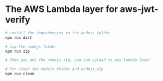# The AWS Lambda layer for aws-jwt-verify


```bash
# install the dependencies to the nodejs folder
npm run dist

# zip the nodejs folder
npm run zip

# then you get the nodejs zip, you can upload to aws lambda layer

# For clear the nodejs folder and nodejs.zip
npm run clean
```